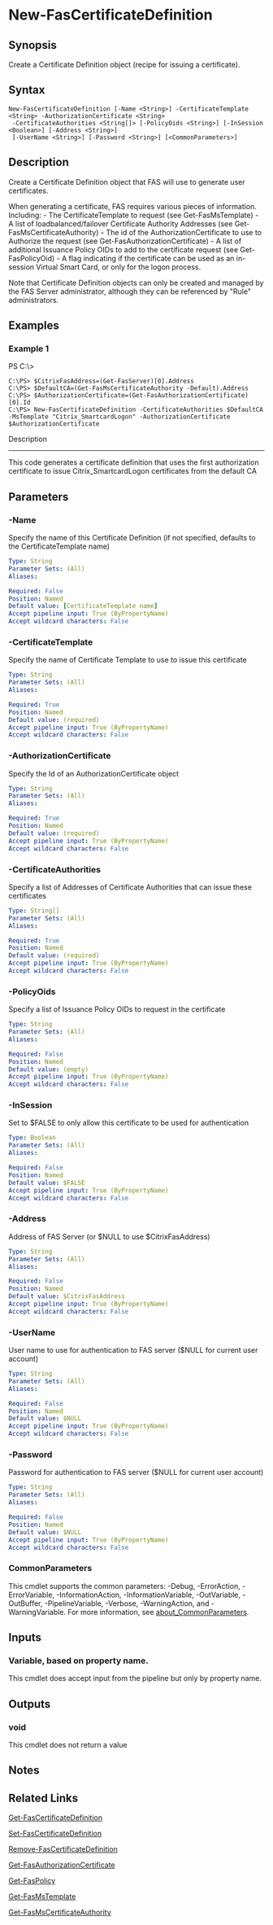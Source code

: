 # New-FasCertificateDefinition

## Synopsis
Create a Certificate Definition object (recipe for issuing a certificate).

## Syntax

```
New-FasCertificateDefinition [-Name <String>] -CertificateTemplate <String> -AuthorizationCertificate <String>
 -CertificateAuthorities <String[]> [-PolicyOids <String>] [-InSession <Boolean>] [-Address <String>]
 [-UserName <String>] [-Password <String>] [<CommonParameters>]
```

## Description
Create a Certificate Definition object that FAS will use to generate user certificates.

When generating a certificate, FAS requires various pieces of information. 
Including:
    - The CertificateTemplate to request (see Get-FasMsTemplate)
    - A list of loadbalanced/failover Certificate Authority Addresses (see Get-FasMsCertificateAuthority)
    - The id of the AuthorizationCertificate to use to Authorize the request (see Get-FasAuthorizationCertificate)
    - A list of additional Issuance Policy OIDs to add to the certificate request (see Get-FasPolicyOid)
    - A flag indicating if the certificate can be used as an in-session Virtual Smart Card, or only for the logon process.

Note that Certificate Definition objects can only be created and managed by the FAS Server administrator, although they can be referenced by "Rule" administrators.

## Examples

### Example 1
PS C:\\\>

```
C:\PS> $CitrixFasAddress=(Get-FasServer)[0].Address
C:\PS> $DefaultCA=(Get-FasMsCertificateAuthority -Default).Address
C:\PS> $AuthorizationCertificate=(Get-FasAuthorizationCertificate)[0].Id
C:\PS> New-FasCertificateDefinition -CertificateAuthorities $DefaultCA -MsTemplate "Citrix_SmartcardLogon" -AuthorizationCertificate $AuthorizationCertificate
```

Description

-----------

This code generates a certificate definition that uses the first authorization certificate to issue Citrix_SmartcardLogon certificates from the default CA

## Parameters

### -Name
Specify the name of this Certificate Definition (if not specified, defaults to the CertificateTemplate name)

```yaml
Type: String
Parameter Sets: (All)
Aliases:

Required: False
Position: Named
Default value: [CertificateTemplate name]
Accept pipeline input: True (ByPropertyName)
Accept wildcard characters: False
```

### -CertificateTemplate
Specify the name of Certificate Template to use to issue this certificate

```yaml
Type: String
Parameter Sets: (All)
Aliases:

Required: True
Position: Named
Default value: (required)
Accept pipeline input: True (ByPropertyName)
Accept wildcard characters: False
```

### -AuthorizationCertificate
Specify the Id of an AuthorizationCertificate object

```yaml
Type: String
Parameter Sets: (All)
Aliases:

Required: True
Position: Named
Default value: (required)
Accept pipeline input: True (ByPropertyName)
Accept wildcard characters: False
```

### -CertificateAuthorities
Specify a list of Addresses of Certificate Authorities that can issue these certificates

```yaml
Type: String[]
Parameter Sets: (All)
Aliases:

Required: True
Position: Named
Default value: (required)
Accept pipeline input: True (ByPropertyName)
Accept wildcard characters: False
```

### -PolicyOids
Specify a list of Issuance Policy OIDs to request in the certificate

```yaml
Type: String
Parameter Sets: (All)
Aliases:

Required: False
Position: Named
Default value: (empty)
Accept pipeline input: True (ByPropertyName)
Accept wildcard characters: False
```

### -InSession
Set to $FALSE to only allow this certificate to be used for authentication

```yaml
Type: Boolean
Parameter Sets: (All)
Aliases:

Required: False
Position: Named
Default value: $FALSE
Accept pipeline input: True (ByPropertyName)
Accept wildcard characters: False
```

### -Address
Address of FAS Server (or $NULL to use $CitrixFasAddress)

```yaml
Type: String
Parameter Sets: (All)
Aliases:

Required: False
Position: Named
Default value: $CitrixFasAddress
Accept pipeline input: True (ByPropertyName)
Accept wildcard characters: False
```

### -UserName
User name to use for authentication to FAS server ($NULL for current user account)

```yaml
Type: String
Parameter Sets: (All)
Aliases:

Required: False
Position: Named
Default value: $NULL
Accept pipeline input: True (ByPropertyName)
Accept wildcard characters: False
```

### -Password
Password for authentication to FAS server ($NULL for current user account)

```yaml
Type: String
Parameter Sets: (All)
Aliases:

Required: False
Position: Named
Default value: $NULL
Accept pipeline input: True (ByPropertyName)
Accept wildcard characters: False
```

### CommonParameters
This cmdlet supports the common parameters: -Debug, -ErrorAction, -ErrorVariable, -InformationAction, -InformationVariable, -OutVariable, -OutBuffer, -PipelineVariable, -Verbose, -WarningAction, and -WarningVariable. For more information, see [about_CommonParameters](http://go.microsoft.com/fwlink/?LinkID=113216).

## Inputs

### Variable, based on property name.
This cmdlet does accept input from the pipeline but only by property name.

## Outputs

### void
This cmdlet does not return a value

## Notes

## Related Links

[Get-FasCertificateDefinition]()

[Set-FasCertificateDefinition]()

[Remove-FasCertificateDefinition]()

[Get-FasAuthorizationCertificate]()

[Get-FasPolicy]()

[Get-FasMsTemplate]()

[Get-FasMsCertificateAuthority]()


